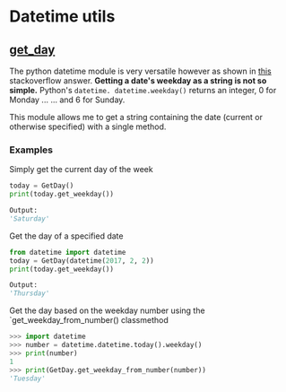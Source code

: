 # Datetime utils

## [get_day](get_day.py)
The python datetime module is very versatile however as shown in [this](https://stackoverflow.com/questions/9847213/how-do-i-get-the-day-of-week-given-a-date) stackoverflow answer. **Getting a date's weekday as a string is not so simple.** Python's `datetime. datetime.weekday()` returns an integer, 0 for Monday ... ... and 6 for Sunday.  

This module allows me to get a string containing the date (current or otherwise specified) with a single method.

### Examples

Simply get the current day of the week
```py
today = GetDay()
print(today.get_weekday())

Output:
'Saturday'
```

Get the day of a specified date
```py
from datetime import datetime
today = GetDay(datetime(2017, 2, 2))
print(today.get_weekday())

Output:
'Thursday'
```

Get the day based on the weekday number using the `get_weekday_from_number() classmethod
```py
>>> import datetime
>>> number = datetime.datetime.today().weekday()
>>> print(number)
1
>>> print(GetDay.get_weekday_from_number(number))
'Tuesday'
```


